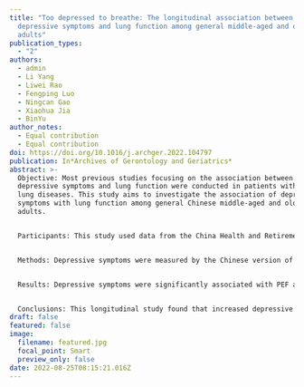 ```yaml
---
title: "Too depressed to breathe: The longitudinal association between
  depressive symptoms and lung function among general middle-aged and older
  adults"
publication_types:
  - "2"
authors:
  - admin
  - Li Yang
  - Liwei Rao
  - Fengping Luo
  - Ningcan Gao
  - Xiaohua Jia
  - BinYu
author_notes:
  - Equal contribution
  - Equal contribution
doi: https://doi.org/10.1016/j.archger.2022.104797
publication: In*Archives of Gerontology and Geriatrics*
abstract: >-
  Objective: Most previous studies focusing on the association between
  depressive symptoms and lung function were conducted in patients with chronic
  lung diseases. This study aims to investigate the association of depressive
  symptoms with lung function among general Chinese middle-aged and older
  adults.


  Participants: This study used data from the China Health and Retirement Longitudinal Study (CHARLS). Analyses were conducted with data from three waves (2011, 2013, and 2015) and restricted to those respondents aged 45 and older. Finally, 9487 individuals [mean age (SD) = 58.47 (9.19); female, 53.1%] were included in analysis.


  Methods: Depressive symptoms were measured by the Chinese version of 10-item Center for Epidemiological Studies Depression Scale (CESD-10). Lung function was assessed by peak expiratory flow (PEF). Two-level linear mixed growth models were used to evaluate the longitudinal association between depressive symptoms and PEF.


  Results: Depressive symptoms were significantly associated with PEF among general middle-aged and older adults (b = 1.85, p < 0.001) after adjusting for multiple confounding factors. A significant interaction between depressive symptoms and gender was found (b = 1.29, p < 0.001). The association between depressive symptoms and PEF was greater for men (b = 2.36, p < 0.001) than for women (b = 1.46, p < 0.001).


  Conclusions: This longitudinal study found that increased depressive symptoms were associated with reduced PEF in middle-aged and older adults in China. Compared with women, men with a higher level of depressive symptoms experienced a greater decrement in PEF. Our findings suggest that it is possible to reduce the effects of PEF by improving psychological health among general middle-aged and older populations.
draft: false
featured: false
image:
  filename: featured.jpg
  focal_point: Smart
  preview_only: false
date: 2022-08-25T08:15:21.016Z
---
```

